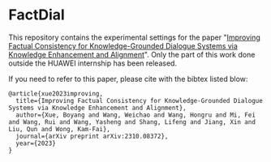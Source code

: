 # FactDial

This repository contains the experimental settings for the paper "[Improving Factual Consistency for Knowledge-Grounded Dialogue Systems via Knowledge Enhancement and Alignment](https://arxiv.org/abs/2310.08372)". 
Only the part of this work done outside the HUAWEI internship has been released. 

If you need to refer to this paper, please cite with the bibtex listed blow:
```bibtext
@article{xue2023improving,
  title={Improving Factual Consistency for Knowledge-Grounded Dialogue Systems via Knowledge Enhancement and Alignment},
  author={Xue, Boyang and Wang, Weichao and Wang, Hongru and Mi, Fei and Wang, Rui and Wang, Yasheng and Shang, Lifeng and Jiang, Xin and Liu, Qun and Wong, Kam-Fai},
  journal={arXiv preprint arXiv:2310.08372},
  year={2023}
}
```
